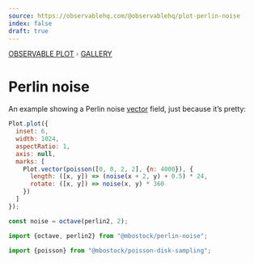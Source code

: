 ```yaml
---
source: https://observablehq.com/@observablehq/plot-perlin-noise
index: false
draft: true
---
```


<div style="color: grey; font: 13px/25.5px var(--sans-serif); text-transform: uppercase;"><h1 style="display: none;">Plot: Perlin noise</h1><a href="/plot">Observable Plot</a> › <a href="/@observablehq/plot-gallery">Gallery</a></div>

# Perlin noise

An example showing a Perlin noise [vector](https://observablehq.com/plot/marks/vector) field, just because it’s pretty:

```js echo
Plot.plot({
  inset: 6,
  width: 1024,
  aspectRatio: 1,
  axis: null,
  marks: [
    Plot.vector(poisson([0, 0, 2, 2], {n: 4000}), {
      length: ([x, y]) => (noise(x + 2, y) + 0.5) * 24,
      rotate: ([x, y]) => noise(x, y) * 360
    })
  ]
});
```

```js echo
const noise = octave(perlin2, 2);
```

```js echo
import {octave, perlin2} from "@mbostock/perlin-noise";
```

```js echo
import {poisson} from "@mbostock/poisson-disk-sampling";
```
